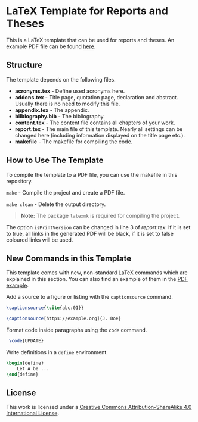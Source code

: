 # LaTeX Template for Reports and Theses 
This is a LaTeX template that can be used for reports and theses. An example PDF file can be found [here](report/report.pdf).

## Structure
The template depends on the following files.

- **acronyms.tex** - Define used acronyms here.
- **addons.tex** - Title page, quotation page, declaration and abstract. Usually there is no need to modify this file.
- **appendix.tex** - The appendix.
- **bilbiography.bib** - The bibliography.
- **content.tex** - The content file contains all chapters of your work.
- **report.tex** - The main file of this template. Nearly all settings can be changed here (including information displayed on the title page etc.). 
- **makefile** - The makefile for compiling the code.

## How to Use The Template
To compile the template to a PDF file, you can use the makefile in this repository.

`make` - Compile the project and create a PDF file.

`make clean` - Delete the output directory.

> **Note:**
> The package `latexmk` is required for compiling the project.

The option `isPrintVersion` can be changed in line 3 of *report.tex*. If it is set to true, all links in the generated PDF will be black, if it is set to false coloured links will be used.

## New Commands in this Template
This template comes with new, non-standard LaTeX commands which are explained in this section. You can also find an example of them in the [PDF example](report/report.pdf).

Add a source to a figure or listing with the `captionsource` command.

````LaTeX
\captionsource{\cite{abc:01}}

\captionsource[https://example.org]{J. Doe}
````

Format code inside paragraphs using the `code` command.
````LaTeX
 \code{UPDATE} 
````

Write definitions in a `define` environment.
````LaTeX
\begin{define}
	Let A be ...
\end{define}
````

## License
This work is licensed under a [Creative Commons Attribution-ShareAlike 4.0 International License](https://creativecommons.org/licenses/by-sa/4.0/).
